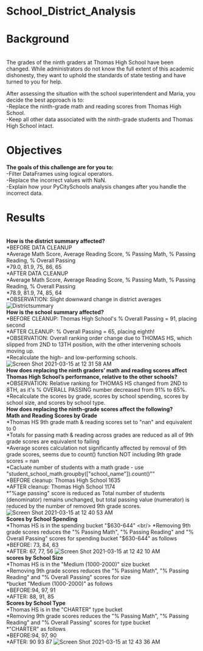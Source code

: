 # School_District_Analysis

# Background
<br/>The grades of the ninth graders at Thomas High School have been changed. While administrators do not know the full extent of this academic dishonesty, they want to uphold the standards of state testing and have turned to you for help.

After assessing the situation with the school superintendent and Maria, you decide the best approach is to:
<br/>-Replace the ninth-grade math and reading scores from Thomas High School.
<br/>-Keep all other data associated with the ninth-grade students and Thomas High School intact.

# Objectives
**The goals of this challenge are for you to:**
<br/>-Filter DataFrames using logical operators.
<br/>-Replace the incorrect values with NaN.
<br/>-Explain how your PyCitySchools analysis changes after you handle the incorrect data.

# Results
<br/>**How is the district summary affected?**
    <br/> *BEFORE DATA CLEANUP
    <br/> *Average Math Score, Average Reading Score, % Passing Math, % Passing Reading, % Overall Passing
    <br/> *79.0, 81.9, 75, 86, 65
    <br/> *AFTER DATA CLEANUP
    <br/> *Average Math Score, Average Reading Score, % Passing Math, % Passing Reading, % Overall Passing
    <br/> *78.9, 81.9, 74, 85, 64
    <br/> *OBSERVATION: Slight downward change in district averages
    ![Districtsummary](https://user-images.githubusercontent.com/77771292/111103781-967d2480-8525-11eb-88f6-5c906ded943a.png)
<br/>**How is the school summary affected?**
    <br/> *BEFORE CLEANUP: Thomas High School's % Overall Passing = 91, placing second
    <br/> *AFTER CLEANUP: % Overall Passing = 65, placing eighth!
    <br/> *OBSERVATION: Overall ranking order change due to THOMAS HS, which slipped from 2ND to 13TH position, with the other intervening schools moving up.
    <br/> *Recalculate the high- and low-performing schools.
![Screen Shot 2021-03-15 at 12 31 58 AM](https://user-images.githubusercontent.com/77771292/111103923-e1973780-8525-11eb-90bf-b92fdc1d93e7.png)
<br/>**How does replacing the ninth graders’ math and reading scores affect Thomas High School’s performance, relative to the other schools?**
    <br/> *OBSERVATION: Relative ranking for THOMAS HS changed from 2ND to 8TH, as it's % OVERALL PASSING number decreased from 91% to 65%.
    <br/> *Recalculate the scores by grade, scores by school spending, scores by school size, and scores by school type.
<br/>**How does replacing the ninth-grade scores affect the following?**
<br/>**Math and Reading Scores by Grade**
    <br/> *Thomas HS 9th grade math & reading scores set to "nan" and equivalent to 0
    <br/> *Totals for passing math & reading across grades are reduced as all of 9th grade scores are equivalent to failing
    <br/> *Average scores calculation not significantly affected by removal of 9th grade scores, seems due to count() function NOT including 9th grade scores = nan
    <br/> *Cacluate number of students with a math grade - use "student_school_math.groupby(["school_name"]).count()""
    <br/> *BEFORE cleanup: Thomas High School       1635
    <br/> *AFTER cleanup: Thomas High School       1174
    <br/> *"%age passing" score is reduced as Total number of students (denominator) remains unchanged, but total passing value (numerator) is reduced by the number of removed 9th grade scores.
![Screen Shot 2021-03-15 at 12 40 53 AM](https://user-images.githubusercontent.com/77771292/111104443-1bb50900-8527-11eb-8eaf-909fd9db5e30.png)
<br/>**Scores by School Spending**
    <br/> *Thomas HS is in the spending bucket "$630-644"
    <br/> *Removing 9th grade scores reduces the "% Passing Math", "% Passing Reading" and "% Overall Passing" scores for spending bucket "$630-644" as follows
    <br/> *BEFORE: 73, 84, 63
    <br/> *AFTER: 67, 77, 56
![Screen Shot 2021-03-15 at 12 42 10 AM](https://user-images.githubusercontent.com/77771292/111104518-4901b700-8527-11eb-882d-6ed667f50787.png)
<br/>**scores by School Size**
    <br/> *Thomas HS is in the "Medium (1000-2000)" size bucket
    <br/> *Removing 9th grade scores reduces the "% Passing Math", "% Passing Reading" and "% Overall Passing" scores for size
    <br/> *bucket "Medium (1000-2000)" as follows
    <br/> *BEFORE:94, 97, 91
    <br/> *AFTER: 88, 91, 85
<br/>**Scores by School Type**
    <br/> *Thomas HS is in the "CHARTER" type bucket
    <br/> *Removing 9th grade scores reduces the "% Passing Math", "% Passing Reading" and "% Overall Passing" scores for type bucket 
    <br/> *"CHARTER" as follows
    <br/> *BEFORE:94, 97, 90
    <br/> *AFTER: 90	93	87
![Screen Shot 2021-03-15 at 12 43 36 AM](https://user-images.githubusercontent.com/77771292/111104629-7d757300-8527-11eb-8685-5825c9423083.png)

